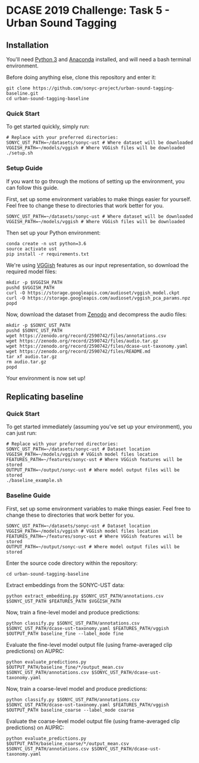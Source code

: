 # DCASE 2019 Challenge: Task 5 - Urban Sound Tagging

## Installation
You'll need [Python 3](https://www.python.org/download/releases/3.0/) and [Anaconda](https://www.anaconda.com/distribution/) installed, and will need a bash terminal environment.

Before doing anything else, clone this repository and enter it:

```shell
git clone https://github.com/sonyc-project/urban-sound-tagging-baseline.git
cd urban-sound-tagging-baseline
```

### Quick Start

To get started quickly, simply run:

```shell
# Replace with your preferred directories:
SONYC_UST_PATH=~/datasets/sonyc-ust # Where dataset will be downloaded
VGGISH_PATH=~/models/vggish # Where VGGish files will be downloaded
./setup.sh
```

### Setup Guide

If you want to go through the motions of setting up the environment, you can follow this guide.

First, set up some environment variables to make things easier for yourself. Feel free to change these to directories that work better for you.

```shell
SONYC_UST_PATH=~/datasets/sonyc-ust # Where dataset will be downloaded
VGGISH_PATH=~/models/vggish # Where VGGish files will be downloaded
```

Then set up your Python environment:

```shell
conda create -n ust python=3.6
source activate ust
pip install -r requirements.txt
```

We're using [VGGish](https://github.com/tensorflow/models/tree/master/research/audioset) features as our input representation, so download the required model files:

```shell
mkdir -p $VGGISH_PATH
pushd $VGGISH_PATH
curl -O https://storage.googleapis.com/audioset/vggish_model.ckpt
curl -O https://storage.googleapis.com/audioset/vggish_pca_params.npz
popd
```

Now, download the dataset from [Zenodo](https://zenodo.org/record/2590742) and decompress the audio files:
```shell
mkdir -p $SONYC_UST_PATH
pushd $SONYC_UST_PATH
wget https://zenodo.org/record/2590742/files/annotations.csv
wget https://zenodo.org/record/2590742/files/audio.tar.gz
wget https://zenodo.org/record/2590742/files/dcase-ust-taxonomy.yaml
wget https://zenodo.org/record/2590742/files/README.md
tar xf audio.tar.gz
rm audio.tar.gz
popd
```

Your environment is now set up!


## Replicating baseline
### Quick Start

To get started immediately (assuming you've set up your environment), you can just run:

```shell
# Replace with your preferred directories:
SONYC_UST_PATH=~/datasets/sonyc-ust # Dataset location
VGGISH_PATH=~/models/vggish # VGGish model files location
FEATURES_PATH=~/features/sonyc-ust # Where VGGish features will be stored
OUTPUT_PATH=~/output/sonyc-ust # Where model output files will be stored
./baseline_example.sh
```

### Baseline Guide


First, set up some environment variables to make things easier. Feel free to change these to directories that work better for you.

```shell
SONYC_UST_PATH=~/datasets/sonyc-ust # Dataset location
VGGISH_PATH=~/models/vggish # VGGish model files location
FEATURES_PATH=~/features/sonyc-ust # Where VGGish features will be stored
OUTPUT_PATH=~/output/sonyc-ust # Where model output files will be stored
```

Enter the source code directory within the repository:

```shell
cd urban-sound-tagging-baseline
```

Extract embeddings from the SONYC-UST data:

```shell
python extract_embedding.py $SONYC_UST_PATH/annotations.csv $SONYC_UST_PATH $FEATURES_PATH $VGGISH_PATH
```

Now, train a fine-level model and produce predictions:

```shell
python classify.py $SONYC_UST_PATH/annotations.csv $SONYC_UST_PATH/dcase-ust-taxonomy.yaml $FEATURES_PATH/vggish $OUTPUT_PATH baseline_fine --label_mode fine
```

Evaluate the fine-level model output file (using frame-averaged clip predictions) on AUPRC:

```shell
python evaluate_predictions.py $OUTPUT_PATH/baseline_fine/*/output_mean.csv $SONYC_UST_PATH/annotations.csv $SONYC_UST_PATH/dcase-ust-taxonomy.yaml
```

Now, train a coarse-level model and produce predictions:

```shell
python classify.py $SONYC_UST_PATH/annotations.csv $SONYC_UST_PATH/dcase-ust-taxonomy.yaml $FEATURES_PATH/vggish $OUTPUT_PATH baseline_coarse --label_mode coarse
```

Evaluate the coarse-level model output file (using frame-averaged clip predictions) on AUPRC:

```shell
python evaluate_predictions.py $OUTPUT_PATH/baseline_coarse/*/output_mean.csv $SONYC_UST_PATH/annotations.csv $SONYC_UST_PATH/dcase-ust-taxonomy.yaml
```
